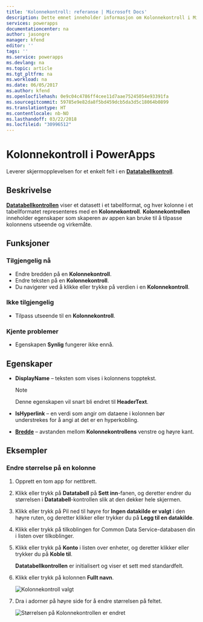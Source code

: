 ```yaml
---
title: 'Kolonnekontroll: referanse | Microsoft Docs'
description: Dette emnet inneholder informasjon om Kolonnekontroll i Microsoft PowerApps.
services: powerapps
documentationcenter: na
author: jasongre
manager: kfend
editor: ''
tags: ''
ms.service: powerapps
ms.devlang: na
ms.topic: article
ms.tgt_pltfrm: na
ms.workload: na
ms.date: 06/05/2017
ms.author: kfend
ms.openlocfilehash: 0e9c04c4786ff4cee11d7aae75245054e93391fa
ms.sourcegitcommit: 59785e9e82da8f5bd459dcb5da3d5c18064b0899
ms.translationtype: HT
ms.contentlocale: nb-NO
ms.lasthandoff: 03/22/2018
ms.locfileid: "30996512"
---
```

# <a name="column-control-in-powerapps"></a>Kolonnekontroll i PowerApps
Leverer skjermopplevelsen for et enkelt felt i en [**Datatabellkontroll**](control-data-table.md).

## <a name="description"></a>Beskrivelse
[**Datatabellkontrollen**](control-data-table.md) viser et datasett i et tabellformat, og hver kolonne i et tabellformatet representeres med en **Kolonnekontroll**. **Kolonnekontrollen** inneholder egenskaper som skaperen av appen kan bruke til å tilpasse kolonnens utseende og virkemåte.

## <a name="capabilities"></a>Funksjoner
### <a name="now-available"></a>Tilgjengelig nå
* Endre bredden på en **Kolonnekontroll**.
* Endre teksten på en **Kolonnekontroll**.
* Du navigerer ved å klikke eller trykke på verdien i en **Kolonnekontroll**.

### <a name="not-yet-available"></a>Ikke tilgjengelig
* Tilpass utseende til en **Kolonnekontroll**.

### <a name="known-issues"></a>Kjente problemer
* Egenskapen **Synlig** fungerer ikke ennå.

## <a name="properties"></a>Egenskaper
* **DisplayName** – teksten som vises i kolonnens topptekst.
  
  > [!NOTE]
  > Denne egenskapen vil snart bli endret til **HeaderText**.
  > 
  > 
* **IsHyperlink** – en verdi som angir om dataene i kolonnen bør understrekes for å angi at det er en hyperkobling.
* [**Bredde**](properties-size-location.md) – avstanden mellom **Kolonnekontrollens** venstre og høyre kant.

## <a name="examples"></a>Eksempler
### <a name="resize-a-column"></a>Endre størrelse på en kolonne
1. Opprett en tom app for nettbrett.
2. Klikk eller trykk på **Datatabell** på **Sett inn**-fanen, og deretter endrer du størrelsen i **Datatabell**-kontrollen slik at den dekker hele skjermen.
3. Klikk eller trykk på Pil ned til høyre for **Ingen datakilde er valgt** i den høyre ruten, og deretter klikker eller trykker du på **Legg til en datakilde**.
4. Klikk eller trykk på tilkoblingen for Common Data Service-databasen din i listen over tilkoblinger.
5. Klikk eller trykk på **Konto** i listen over enheter, og deretter klikker eller trykker du på **Koble til**.
   
    **Datatabellkontrollen** er initialisert og viser et sett med standardfelt.
6. Klikk eller trykk på kolonnen **Fullt navn**.
   
    ![Kolonnekontroll valgt](./media/control-column/pre-resize-column.png)
7. Dra i adorner på høyre side for å endre størrelsen på feltet.
   
    ![Størrelsen på Kolonnekontrollen er endret](./media/control-column/post-resize-column.png)

